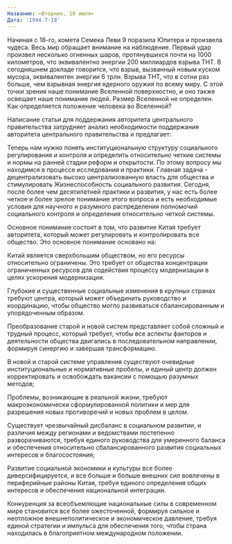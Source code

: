 ```yaml
---
Название: «Вторник, 19 июля»
Дата: '1994-7-19'
---
```


Начиная с 18-го, комета Семека Леви 9 поразила Юпитера и произвела чудеса. Весь мир обращает внимание на наблюдение. Первый удар произвел несколько огненных шаров, протянувшихся почти на 1000 километров, что эквивалентно энергии 200 миллиардов взрыва ТНТ. В сегодняшнем докладе говорится, что взрыв, вызванный новым куском мусора, эквивалентен энергии 6 трлн. Взрыва ТНТ, что в сотни раз больше, чем взрывная энергия ядерного оружия по всему миру. С этой точки зрения наше понимание Вселенной поверхностно, и оно также освещает наше понимание людей. Размер Вселенной не определен. Как определяется положение человека во Вселенной?

Написание статьи для поддержания авторитета центрального правительства затрудняет анализ необходимости поддержания авторитета центрального правительства и предлагает:

Теперь нам нужно понять институциональную структуру социального регулирования и контроля и определить относительно четкие системы и нормы на ранней стадии реформ и открытости. По этому вопросу мы находимся в процессе исследования и практики. Главная задача - децентрализовать высоко централизованную власть для общества и стимулировать Жизнеспособность социального развития. Сегодня, после более чем десятилетней практики и развития, у нас есть более четкое и более зрелое понимание этого вопроса и есть необходимые условия для научного и разумного распределения полномочий социального контроля и определения относительно четкой системы.

Основное понимание состоит в том, что развитие Китая требует авторитета, который может регулировать и контролировать все общество. Это основное понимание основано на:

Китай является сверхбольшим обществом, но его ресурсы относительно ограничены. Это требует от общества концентрации ограниченных ресурсов для содействия процессу модернизации в целях ускорения модернизации.

Глубокие и существенные социальные изменения в крупных странах требуют центра, который может объединить руководство и координацию, чтобы общество могло развиваться сбалансированным и упорядоченным образом.

Преобразование старой и новой систем представляет собой сложный и трудный процесс, который требует, чтобы все аспекты факторов и деятельности общества двигались в последовательном направлении, формируя синергию и завершая трансформацию.

В новой и старой системе управления существуют очевидные институциональные и нормативные пробелы, и единый центр должен корректировать и освобождать вакансии с помощью разумных методов;

Проблемы, возникающие в реальной жизни, требуют макроэкономически сформулированной политики и мер для разрешения новых противоречий и новых проблем в целом.

Существует чрезвычайный дисбаланс в социальном развитии, и различия между регионами и ведомствами постепенно разворачиваются, требуя единого руководства для умеренного баланса и обеспечения относительно сбалансированного развития социальных интересов и благосостояния;

Развитие социальной экономики и культуры все более диверсифицируется, и все больше и больше внешних сил вовлечены в периферийные районы Китая, требуя единого определения общих интересов и обеспечения национальной интеграции.

Конкуренция за всеобъемлющие национальные силы в современном мире становится все более ожесточенной, формируя сильное и неотложное внешнеполитическое и экономическое давление, требуя единой стратегии и импульса для обеспечения того, чтобы страна находилась в благоприятном международном положении.

